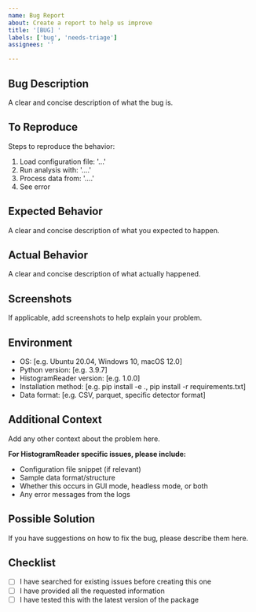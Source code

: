 ```yaml
---
name: Bug Report
about: Create a report to help us improve
title: '[BUG] '
labels: ['bug', 'needs-triage']
assignees: ''

---
```


## Bug Description
A clear and concise description of what the bug is.

## To Reproduce
Steps to reproduce the behavior:
1. Load configuration file: '...'
2. Run analysis with: '....'
3. Process data from: '....'
4. See error

## Expected Behavior
A clear and concise description of what you expected to happen.

## Actual Behavior
A clear and concise description of what actually happened.

## Screenshots
If applicable, add screenshots to help explain your problem.

## Environment
- OS: [e.g. Ubuntu 20.04, Windows 10, macOS 12.0]
- Python version: [e.g. 3.9.7]
- HistogramReader version: [e.g. 1.0.0]
- Installation method: [e.g. pip install -e ., pip install -r requirements.txt]
- Data format: [e.g. CSV, parquet, specific detector format]

## Additional Context
Add any other context about the problem here.

**For HistogramReader specific issues, please include:**
- Configuration file snippet (if relevant)
- Sample data format/structure
- Whether this occurs in GUI mode, headless mode, or both
- Any error messages from the logs

## Possible Solution
If you have suggestions on how to fix the bug, please describe them here.

## Checklist
- [ ] I have searched for existing issues before creating this one
- [ ] I have provided all the requested information
- [ ] I have tested this with the latest version of the package

